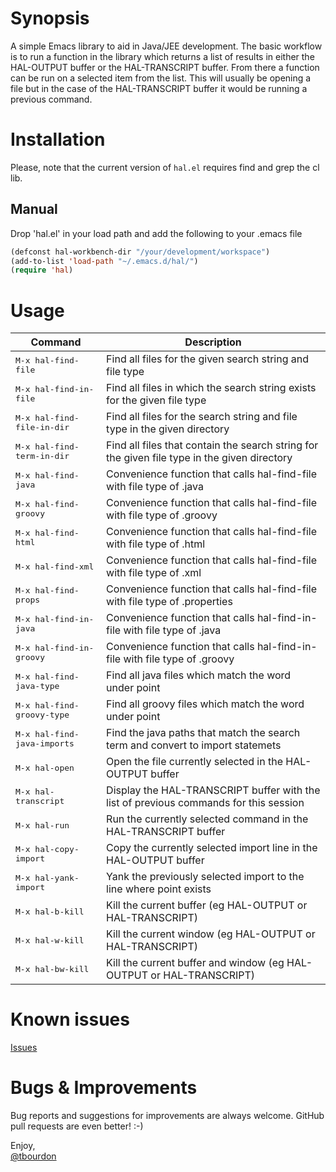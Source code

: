 # Synopsis

A simple Emacs library to aid in Java/JEE development. The basic workflow is
to run a function in the library which returns a list of results in either the
HAL-OUTPUT buffer or the HAL-TRANSCRIPT buffer. From there a function can be
run on a selected item from the list. This will usually be opening a file but
in the case of the HAL-TRANSCRIPT buffer it would be running a previous command.

# Installation

Please, note that the current version of `hal.el` requires find and grep the cl lib.

## Manual

Drop 'hal.el' in your load path and add the following to your .emacs file

```lisp
(defconst hal-workbench-dir "/your/development/workspace")
(add-to-list 'load-path "~/.emacs.d/hal/")
(require 'hal)
```

# Usage

Command                                       | Description
----------------------------------------------|----------------------------------------------------------------------------------------------
<kbd>M-x hal-find-file</kbd>                  | Find all files for the given search string and file type
<kbd>M-x hal-find-in-file</kbd>               | Find all files in which the search string exists for the given file type
<kbd>M-x hal-find-file-in-dir</kbd>           | Find all files for the search string and file type in the given directory
<kbd>M-x hal-find-term-in-dir</kbd>           | Find all files that contain the search string for the given file type in the given directory
<kbd>M-x hal-find-java</kbd>                  | Convenience function that calls hal-find-file with file type of .java
<kbd>M-x hal-find-groovy</kbd>                | Convenience function that calls hal-find-file with file type of .groovy
<kbd>M-x hal-find-html</kbd>                  | Convenience function that calls hal-find-file with file type of .html
<kbd>M-x hal-find-xml</kbd>                   | Convenience function that calls hal-find-file with file type of .xml
<kbd>M-x hal-find-props</kbd>                 | Convenience function that calls hal-find-file with file type of .properties
<kbd>M-x hal-find-in-java</kbd>               | Convenience function that calls hal-find-in-file with file type of .java
<kbd>M-x hal-find-in-groovy</kbd>             | Convenience function that calls hal-find-in-file with file type of .groovy
<kbd>M-x hal-find-java-type</kbd>             | Find all java files which match the word under point
<kbd>M-x hal-find-groovy-type</kbd>		      | Find all groovy files which match the word under point
<kbd>M-x hal-find-java-imports</kbd>          | Find the java paths that match the search term and convert to import statemets 
<kbd>M-x hal-open</kbd>                       | Open the file currently selected in the HAL-OUTPUT buffer
<kbd>M-x hal-transcript</kbd>                 | Display the HAL-TRANSCRIPT buffer with the list of previous commands for this session
<kbd>M-x hal-run</kbd>                        | Run the currently selected command in the HAL-TRANSCRIPT buffer
<kbd>M-x hal-copy-import</kbd>                | Copy the currently selected import line in the HAL-OUTPUT buffer 
<kbd>M-x hal-yank-import</kbd>                | Yank the previously selected import to the line where point exists
<kbd>M-x hal-b-kill</kbd>                     | Kill the current buffer (eg HAL-OUTPUT or HAL-TRANSCRIPT)
<kbd>M-x hal-w-kill</kbd>                     | Kill the current window (eg HAL-OUTPUT or HAL-TRANSCRIPT)
<kbd>M-x hal-bw-kill</kbd>                    | Kill the current buffer and window (eg HAL-OUTPUT or HAL-TRANSCRIPT)


# Known issues

[Issues](https://github.com/dtbourdon/hal/issues)

# Bugs & Improvements

Bug reports and suggestions for improvements are always
welcome. GitHub pull requests are even better! :-)

Enjoy,<br/>
[@tbourdon](http://twitter.com/tbourdon)
